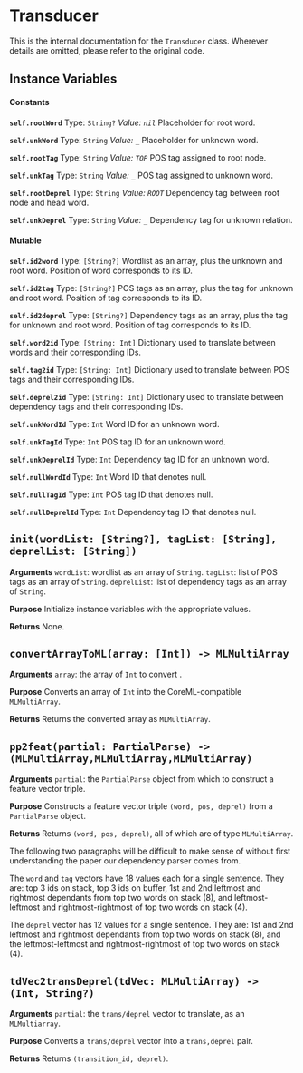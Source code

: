 # Transducer
This is the internal documentation for the `Transducer` class. Wherever details are omitted, please refer to the original code. 

## Instance Variables

#### Constants
**`self.rootWord`**
Type: `String?`
_Value: `nil`_
Placeholder for root word.

**`self.unkWord`**
Type: `String`
_Value: `_`_
Placeholder for unknown word.

**`self.rootTag`**
Type: `String`
_Value: `TOP`_
POS tag assigned to root node.

**`self.unkTag`**
Type: `String`
_Value: `_`_
POS tag assigned to unknown word. 

**`self.rootDeprel`**
Type: `String`
_Value: `ROOT`_
Dependency tag between root node and head word.

**`self.unkDeprel`**
Type: `String`
_Value: `_`_
Dependency tag for unknown relation. 

#### Mutable

**`self.id2word`**
Type: `[String?]` 
Wordlist as an array, plus the unknown and root word. Position of word corresponds to its ID. 

**`self.id2tag`**
Type: `[String?]`
POS tags as an array, plus the tag for unknown and root word. Position of tag corresponds to its ID.

**`self.id2deprel`**
Type: `[String?]` 
Dependency tags as an array, plus the tag for unknown and root word. Position of tag corresponds to its ID.

**`self.word2id`**
Type: `[String: Int]` 
Dictionary used to translate between words and their corresponding IDs. 

**`self.tag2id`**
Type: `[String: Int]` 
Dictionary used to translate between POS tags and their corresponding IDs. 

**`self.deprel2id`**
Type: `[String: Int]` 
Dictionary used to translate between dependency tags and their corresponding IDs. 


**`self.unkWordId`**
Type: `Int`
Word ID for an unknown word. 

**`self.unkTagId`**
Type: `Int`
POS tag ID for an unknown word.

**`self.unkDeprelId`**
Type: `Int`
Dependency tag ID for an unknown word.

**`self.nullWordId`**
Type: `Int`
Word ID that denotes null. 

**`self.nullTagId`**
Type: `Int`
POS tag ID that denotes null. 

**`self.nullDeprelId`**
Type: `Int`
Dependency tag ID that denotes null.

## `init(wordList: [String?], tagList: [String], deprelList: [String])`

**Arguments**
`wordList`: wordlist as an array of `String`.
`tagList`: list of POS tags as an array of `String`.
`deprelList`: list of dependency tags as an array of `String`.

**Purpose**
Initialize instance variables with the appropriate values. 

**Returns**
None.

## `convertArrayToML(array: [Int]) -> MLMultiArray`

**Arguments**
`array`: the array of `Int` to convert .

**Purpose**
Converts an array of `Int` into the CoreML-compatible `MLMultiArray`.

**Returns**
Returns the converted array as `MLMultiArray`.

## `pp2feat(partial: PartialParse) -> (MLMultiArray,MLMultiArray,MLMultiArray)`

**Arguments**
`partial`: the `PartialParse` object from which to construct a feature vector triple. 

**Purpose**
Constructs a feature vector triple `(word, pos, deprel)` from a `PartialParse` object. 

**Returns**
Returns `(word, pos, deprel)`, all of which are of type `MLMultiArray`. 

The following two paragraphs will be difficult to make sense of without first understanding the paper our dependency parser comes from.

The `word` and `tag` vectors have 18 values each for a single sentence. They are: top 3 ids on stack, top 3 ids on buffer, 1st and 2nd leftmost and rightmost dependants from top two words on stack (8), and leftmost-leftmost and rightmost-rightmost of top two words on stack (4).

The `deprel` vector has 12 values for a single sentence. They are: 1st and 2nd leftmost and rightmost dependants from top two words on stack (8), and the leftmost-leftmost and rightmost-rightmost of top two words on stack (4).

## `tdVec2transDeprel(tdVec: MLMultiArray) -> (Int, String?)`

**Arguments**
`partial`: the `trans/deprel` vector to translate, as an `MLMultiarray`.

**Purpose**
Converts a `trans/deprel` vector into a `trans,deprel` pair.

**Returns**
Returns `(transition_id, deprel)`.

